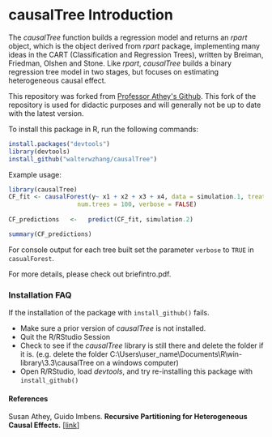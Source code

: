# causalTree Introduction

The _causalTree_ function builds a regression model and returns an _rpart_ object, which is the object derived from _rpart_ package, implementing many ideas in the CART (Classification and Regression Trees), written by Breiman, Friedman, Olshen and Stone. Like _rpart_, _causalTree_ builds a binary regression tree model in two stages, but focuses on estimating heterogeneous causal effect.

This repository was forked from [Professor Athey's Github](https://github.com/susanathey/causalTree). This fork of the repository is used for didactic purposes and will generally not be up to date with the latest version. 

To install this package in R, run the following commands:

```R
install.packages("devtools")
library(devtools) 
install_github("walterwzhang/causalTree")
```

Example usage:

```R
library(causalTree)
CF_fit <- causalForest(y~ x1 + x2 + x3 + x4, data = simulation.1, treatment = simulation.1$treatment,
                   num.trees = 100, verbose = FALSE)
                  
CF_predictions   <-   predict(CF_fit, simulation.2)

summary(CF_predictions)
```

For console output for each tree built set the parameter `verbose` to `TRUE` in `casualForest`.

For more details, please check out briefintro.pdf. 

### Installation FAQ

If the installation of the package with `install_github()` fails. 

- Make sure a prior version of _causalTree_ is not installed. 
- Quit the R/RStudio Session
- Check to see if the _causalTree_ library is still there and delete the folder if it is. (e.g. delete the folder C:\Users\user_name\Documents\R\win-library\3.3\causalTree on a windows computer)
- Open R/RStudio, load _devtools_, and try re-installing this package with `install_github()`

#### References
Susan Athey, Guido Imbens. <b>Recursive Partitioning for Heterogeneous Causal Effects.</b> [<a href="http://arxiv.org/abs/1504.01132">link</a>]
